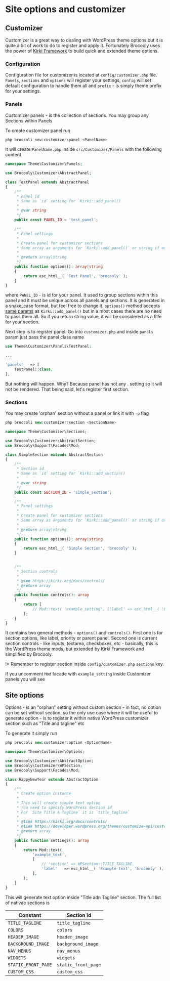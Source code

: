 # Site options and customizer

## Customizer

Customizer is a great way to dealing with WordPress theme options but it is quite a bit of work to do to register and apply it. Fortunately Brocooly uses the power of [Kirki Framework](https://kirki.org) to build quick and extended theme options. 

### Configuration

Configuration file for customizer is located at `config/customizer.php` file. `Panels`, `sections` and `options` will register your settings, `config` will set default configuration to handle them all and `prefix` - is simply theme prefix for your settings.

### Panels

Customizer panels - is the collection of sections. You may group any Sections within Panels

To create customizer panel run

```bash
php broccoli new:customizer:panel <PanelName>
```

It will create `PanelName.php` inside `src/Customizer/Panels` with the following content

```php
namespace Theme\Customizer\Panels;

use Brocooly\Customizer\AbstractPanel;

class TestPanel extends AbstractPanel
{
	/**
	 * Panel id
	 * Same as `id` setting for `Kirki::add_panel()
	 *
	 * @var string
	 */
	public const PANEL_ID = 'test_panel';

	/**
	 * Panel settings
	 *
	 * Create panel for customizer sections
	 * Same array as arguments for `Kirki::add_panel()` or string if only title required
	 *
	 * @return array|string
	 */
	public function options(): array|string
	{
		return esc_html__( 'Test Panel', 'brocooly' );
	}
}
```

where `PANEL_ID` - is id for your panel. It used to group sections within this panel and it must be unique across all panels and sections. It is generated in a snake_case format, but feel free to change it. `options()` method accepts [same params](https://kirki.org/docs/setup/panels-sections/) as `Kirki::add_panel()` but in a most cases there are no need to pass them all. So if you return string value, it will be considered as a title for your section.

Next step is to register panel. Go into `customizer.php` and inside `panels` param just pass the panel class name

```php
use Theme\Customizer\Panels\TestPanel;

...

'panels'   => [
    TestPanel::class,
],
```

But nothing will happen. Why? Because panel has not any .
setting so it will not be rendered. That being said, let's register first section.

### Sections

You may create 'orphan' section without a panel or link it with `-p` flag

```php
php broccoli new:customizer:section <SectionName>
```

```php
namespace Theme\Customizer\Sections;

use Brocooly\Customizer\AbstractSection;
use Brocooly\Support\Facades\Mod;

class SimpleSection extends AbstractSection
{
	/**
	 * Section id
	 * Same as `id` setting for `Kirki::add_section()
	 *
	 * @var string
	 */
	public const SECTION_ID = 'simple_section';

	/**
	 * Panel settings
	 *
	 * Create panel for customizer sections
	 * Same array as arguments for `Kirki::add_panel()` or string if only title required
	 *
	 * @return array|string
	 */
	public function options(): array|string
	{
		return esc_html__( 'Simple Section', 'brocooly' );
	}


	/**
	 * Section controls
	 *
	 * @see https://kirki.org/docs/controls/
	 * @return array
	 */
	public function controls(): array
	{
		return [
			// Mod::text( 'example_setting', ['label' => esc_html__( 'Example setting', 'brocooly' ) ]),
		];
	}
}

```

It contains two general methods - `options()` and `controls()`. First one is for section options, like label, priority or parent panel. Second one is current section controls - like inputs, textarea, checkboxes, etc - basically, this is the WordPress theme mods, but extended by Kirki Framework and simplified by Brocooly.

!> Remember to register section inside `config/customizer.php` `sections` key.

If you uncomment `Mod` facade with `example_setting` inside Customizer panels you will see

## Site options

Options - is an "orphan" setting without custom section - in fact, no option can be set without section, so the only use case where it will be useful to generate option - is to register it within native WordPress customizer section such as "Title and tagline" etc

To generate it simply run
```php
php broccoli new:customizer:option <OptionName>
```

```php
namespace Theme\Customizer\Options;

use Brocooly\Customizer\AbstractOption;
use Brocooly\Customizer\WPSection;
use Brocooly\Support\Facades\Mod;

class HappyNewYear extends AbstractOption
{
	/**
	 * Create option instance
	 *
	 * This will create simple text option
	 * You need to specify WordPress section id
	 * For `Site Title & Tagline` it is `title_tagline`
	 *
	 * @link https://kirki.org/docs/controls/
	 * @link https://developer.wordpress.org/themes/customize-api/customizer-objects/#sections
	 * @return array
	 */
	public function settings(): array
	{
		return Mod::text(
			'example_text',
			[
				// 'section' => WPSection::TITLE_TAGLINE,
				'label'   => esc_html__( 'Example text', 'brocooly' ),
			],
		);
	}
}
```

This will generate text option inside "Title adn Tagline" section. The full list of nativae sections is

| Constant | Section id |
| ----- | ----- |
| `TITLE_TAGLINE` | `title_tagline` |
| `COLORS` | `colors` |
| `HEADER_IMAGE` | `header_image` |
| `BACKGROUND_IMAGE` | `background_image` |
| `NAV_MENUS` | `nav_menus` |
| `WIDGETS` | `widgets` |
| `STATIC_FRONT_PAGE` | `static_front_page` |
| `CUSTOM_CSS` | `custom_css` |
